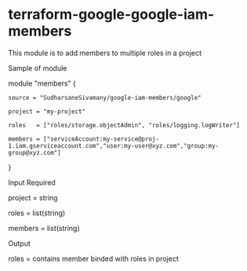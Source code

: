 # terraform-google-google-iam-members

This module is to add members to multiple roles in a project

Sample of module

module "members" {

    source = "SudharsaneSivamany/google-iam-members/google"
  
    project = "my-project"
  
    roles   = ["roles/storage.objectAdmin", "roles/logging.logWriter"]
  
    members = ["serviceAccount:my-service@proj-1.iam.gserviceaccount.com","user:my-user@xyz.com","group:my-group@xyz.com"]
  
}

Input Required

project = string

roles   = list(string)

members = list(string)

Output

roles  = contains member binded with roles in project

